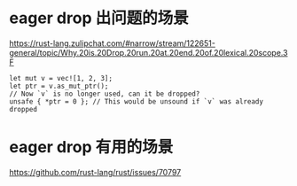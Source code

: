 

# eager drop 出问题的场景
https://rust-lang.zulipchat.com/#narrow/stream/122651-general/topic/Why.20is.20Drop.20run.20at.20end.20of.20lexical.20scope.3F
```
let mut v = vec![1, 2, 3];
let ptr = v.as_mut_ptr();
// Now `v` is no longer used, can it be dropped?
unsafe { *ptr = 0 }; // This would be unsound if `v` was already dropped
```

# eager drop 有用的场景
https://github.com/rust-lang/rust/issues/70797


